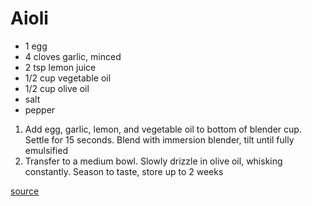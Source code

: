 # Aioli

* 1 egg
* 4 cloves garlic, minced
* 2 tsp lemon juice
* 1/2 cup vegetable oil
* 1/2 cup olive oil
* salt
* pepper

1. Add egg, garlic, lemon, and vegetable oil to bottom of blender cup. Settle for 15 seconds. Blend with immersion blender, tilt until fully emulsified
1. Transfer to a medium bowl. Slowly drizzle in olive oil, whisking constantly. Season to taste, store up to 2 weeks

[source](https://www.seriouseats.com/recipes/2015/01/two-minute-foolproof-aioli-recipe.html)

